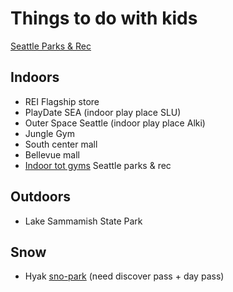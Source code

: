 # Things to do with kids

[Seattle Parks & Rec](https://www.seattle.gov/parks)

## Indoors

- REI Flagship store
- PlayDate SEA (indoor play place SLU)
- Outer Space Seattle (indoor play place Alki)
- Jungle Gym
- South center mall
- Bellevue mall
- [Indoor tot gyms](https://www.seattle.gov/parks/find/toddler-indoor-play-areas) Seattle parks & rec

## Outdoors

- Lake Sammamish State Park

## Snow

- Hyak [sno-park](https://epermits.parks.wa.gov/Store/SNO/SnoChoice.aspx) (need discover pass + day pass)
